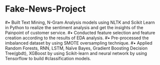 # Fake-News-Project
#•	Built Text Mining, N-Gram Analysis models using NLTK and Scikit Learn in Python to realize the sentiment analysis and get the insights of the Painpoint of customer service.
#•	Conducted feature selection and feature creation according to the results of EDA analysis.
#•	Pre-processed the imbalanced dataset by using SMOTE oversampling technique. 
#•	Applied Random Forests, RNN, LSTM, Naïve Bayes, Gradient Boosting Decision Tree(gbdt), XGBoost by using Scikit-learn and neural network by using Tensorflow to build #classification models.
# 
